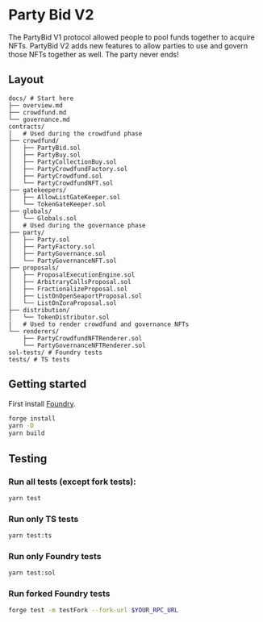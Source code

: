 # Party Bid V2

The PartyBid V1 protocol allowed people to pool funds together to acquire NFTs. PartyBid V2 adds new features to allow parties to use and govern those NFTs together as well. The party never ends!

## Layout

```
docs/ # Start here
├── overview.md
├── crowdfund.md
└── governance.md
contracts/
│   # Used during the crowdfund phase
├── crowdfund/
│   ├── PartyBid.sol
│   ├── PartyBuy.sol
│   ├── PartyCollectionBuy.sol
│   ├── PartyCrowdfundFactory.sol
│   ├── PartyCrowdfund.sol
│   └── PartyCrowdfundNFT.sol
├── gatekeepers/
│   ├── AllowListGateKeeper.sol
│   └── TokenGateKeeper.sol
├── globals/
│   └── Globals.sol
│   # Used during the governance phase
├── party/
│   ├── Party.sol
│   ├── PartyFactory.sol
│   ├── PartyGovernance.sol
│   └── PartyGovernanceNFT.sol
├── proposals/
│   ├── ProposalExecutionEngine.sol
│   ├── ArbitraryCallsProposal.sol
│   ├── FractionalizeProposal.sol
│   ├── ListOnOpenSeaportProposal.sol
│   └── ListOnZoraProposal.sol
├── distribution/
│   └── TokenDistributor.sol
|   # Used to render crowdfund and governance NFTs
└── renderers/
    ├── PartyCrowdfundNFTRenderer.sol
    └── PartyGovernanceNFTRenderer.sol
sol-tests/ # Foundry tests
tests/ # TS tests
```

## Getting started

First install [Foundry](https://book.getfoundry.sh/getting-started/installation.html).

```bash
forge install
yarn -D
yarn build
```

## Testing

### Run all tests (except fork tests):

```bash
yarn test
```

### Run only TS tests

```bash
yarn test:ts
```

### Run only Foundry tests

```bash
yarn test:sol
```

### Run forked Foundry tests

```bash
forge test -m testFork --fork-url $YOUR_RPC_URL
```
